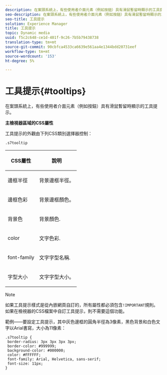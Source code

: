 ```yaml
---
description: 在案頭系統上，有些使用者介面元素（例如按鈕）具有滑鼠暫留時顯示的工具提示。
seo-description: 在案頭系統上，有些使用者介面元素（例如按鈕）具有滑鼠暫留時顯示的工具提示。
seo-title: 工具提示
solution: Experience Manager
title: 工具提示
topic: Dynamic media
uuid: f5c2c648-ce1d-401f-9c26-7b5b79438738
translation-type: tm+mt
source-git-commit: 90cbfca4533ca6639e561aa4e1344bdd20731eef
workflow-type: tm+mt
source-wordcount: '153'
ht-degree: 5%

---
```



# 工具提示{#tooltips}

在案頭系統上，有些使用者介面元素（例如按鈕）具有滑鼠暫留時顯示的工具提示。

<!--<a id="section_061E550C1C1D4DB2BD663A898895B38C"></a>-->

**主檢視器區域的CSS屬性**

工具提示的外觀由下列CSS類別選擇器控制：

```
.s7tooltip
```

<table id="table_94EE3F5BBE4547C0B4943471CEE7EDE4"> 
 <thead> 
  <tr> 
   <th colname="col1" class="entry"> <p> CSS屬性 </p> </th> 
   <th colname="col2" class="entry"> <p>說明 </p> </th> 
  </tr> 
 </thead>
 <tbody> 
  <tr> 
   <td colname="col1"> <p> <span class="codeph"> 邊框半徑  </span> </p> </td> 
   <td colname="col2"> <p> 背景邊框半徑。 </p> </td> 
  </tr> 
  <tr> 
   <td colname="col1"> <p> <span class="codeph"> 邊框色彩  </span> </p> </td> 
   <td colname="col2"> <p> 背景邊框顏色。 </p> </td> 
  </tr> 
  <tr> 
   <td colname="col1"> <p> <span class="codeph"> 背景色  </span> </p> </td> 
   <td colname="col2"> <p> 背景顏色. </p> </td> 
  </tr> 
  <tr> 
   <td colname="col1"> <p> <span class="codeph"> color </span> </p> </td> 
   <td colname="col2"> <p>文字色彩. </p> </td> 
  </tr> 
  <tr> 
   <td colname="col1"> <p> <span class="codeph"> font-family  </span> </p> </td> 
   <td colname="col2"> <p>文字字型名稱. </p> </td> 
  </tr> 
  <tr> 
   <td colname="col1"> <p> <span class="codeph"> 字型大小  </span> </p> </td> 
   <td colname="col2"> <p>文字字型大小。 </p> </td> 
  </tr> 
 </tbody> 
</table>

>[!NOTE]
>
>如果工具提示樣式是從內嵌網頁自訂的，所有屬性都必須包含`!IMPORTANT`規則。 如果在檢視器的CSS檔案中自訂工具提示，則不需要這個功能。

範例——要設定工具提示，其中灰色邊框的圓角半徑為3像素，黑色背景和白色文字以Arial書寫，大小為11像素：

```
.s7tooltip { 
 border-radius: 3px 3px 3px 3px; 
 border-color: #999999; 
 background-color: #000000; 
 color: #FFFFFF; 
 font-family: Arial, Helvetica, sans-serif; 
 font-size: 11px; 
}
```

